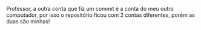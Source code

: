 Professor, a outra conta que fiz um commit é a conta do meu outro computador, por isso o repositório ficou com 2 contas diferentes, porém as duas são minhas!
